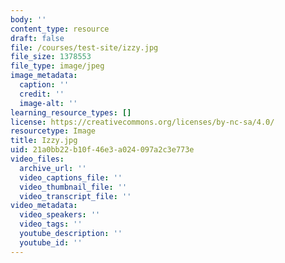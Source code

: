 ```yaml
---
body: ''
content_type: resource
draft: false
file: /courses/test-site/izzy.jpg
file_size: 1378553
file_type: image/jpeg
image_metadata:
  caption: ''
  credit: ''
  image-alt: ''
learning_resource_types: []
license: https://creativecommons.org/licenses/by-nc-sa/4.0/
resourcetype: Image
title: Izzy.jpg
uid: 21a0bb22-b10f-46e3-a024-097a2c3e773e
video_files:
  archive_url: ''
  video_captions_file: ''
  video_thumbnail_file: ''
  video_transcript_file: ''
video_metadata:
  video_speakers: ''
  video_tags: ''
  youtube_description: ''
  youtube_id: ''
---
```


